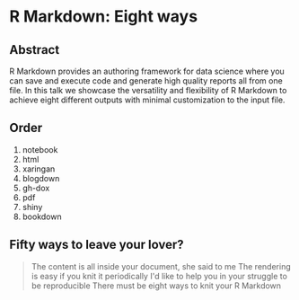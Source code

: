 # R Markdown: Eight ways

## Abstract

R Markdown provides an authoring framework for data science where you can save and execute code and generate high quality reports all from one file. In this talk we showcase the versatility and flexibility of R Markdown to achieve eight different outputs with minimal customization to the input file.

## Order

1. notebook
2. html
3. xaringan
4. blogdown
5. gh-dox
6. pdf
7. shiny
8. bookdown

## Fifty ways to leave your lover?

>The content is all inside your document, she said to me 
>The rendering is easy if you knit it periodically 
>I'd like to help you in your struggle to be reproducible 
>There must be eight ways to knit your R Markdown 
